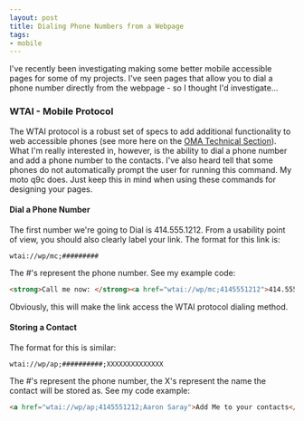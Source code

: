 ```yaml
---
layout: post
title: Dialing Phone Numbers from a Webpage
tags:
- mobile
---
```


I've recently been investigating making some better mobile accessible pages for some of my projects.  I've seen pages that allow you to dial a phone number directly from the webpage - so I thought I'd investigate...

### WTAI - Mobile Protocol

The WTAI protocol is a robust set of specs to add additional functionality to web accessible phones (see more here on the [OMA Technical Section](http://www.openmobilealliance.org/tech/affiliates/wap/wapindex.html)).  What I'm really interested in, however, is the ability to dial a phone number and add a phone number to the contacts.  I've also heard tell that some phones do not automatically prompt the user for running this command.  My moto q9c does.  Just keep this in mind when using these commands for designing your pages.

#### Dial a Phone Number

The first number we're going to Dial is 414.555.1212.  From a usability point of view, you should also clearly label your link.  The format for this link is:
    
    wtai://wp/mc;#########     

The #'s represent the phone number.  See my example code:

```html
<strong>Call me now: </strong><a href="wtai://wp/mc;4145551212">414.555.1212</a>
```

Obviously, this will make the link access the WTAI protocol dialing method.

#### Storing a Contact

The format for this is similar:
    
    wtai://wp/ap;##########;XXXXXXXXXXXXXX

The #'s represent the phone number, the X's represent the name the contact will be stored as.  See my code example:
    
```html
<a href="wtai://wp/ap;4145551212;Aaron Saray">Add Me to your contacts</a>
```
